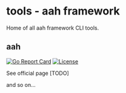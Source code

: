 # tools - aah framework

Home of all aah framework CLI tools.

## aah
 [![Go Report Card](https://goreportcard.com/badge/github.com/go-aah/tools/aah)](https://goreportcard.com/report/github.com/go-aah/tools/aah)  [![License](https://img.shields.io/badge/license-MIT-blue.svg)](LICENSE)

See official page [TODO]

and so on...
